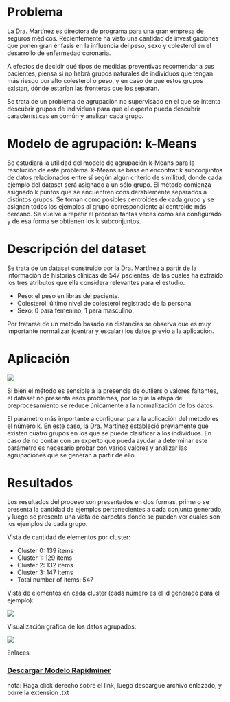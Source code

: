 # Problema				
La Dra. Martínez es directora de programa para una gran empresa de seguros médicos. Recientemente ha visto una cantidad de investigaciones que ponen gran énfasis en la influencia del peso, sexo y colesterol en el desarrollo de enfermedad coronaria.

A efectos de decidir qué tipos de medidas preventivas recomendar a sus pacientes, piensa si no habrá grupos naturales de individuos que tengan más riesgo por alto colesterol o peso, y en caso de que estos grupos existan, dónde estarían las fronteras que los separan.

Se trata de un problema de agrupación no supervisado en el que se intenta descubrir grupos de individuos para que el experto pueda descubrir características en común y analizar cada grupo.

# Modelo de agrupación: k-Means
Se estudiará la utilidad del modelo de agrupación k-Means para la resolución de este problema. k-Means se basa en encontrar k subconjuntos de datos relacionados entre sí según algún criterio de similitud, donde cada ejemplo del dataset será asignado a un sólo grupo. El método comienza asignado k puntos que se encuentren considerablemente separados a distintos grupos. Se toman como posibles centroides de cada grupo y se asignan todos los ejemplos al grupo correspondiente al centroide más cercano. Se vuelve a repetir el proceso tantas veces como sea configurado y de esa forma se obtienen los k subconjuntos.

# Descripción del dataset
Se trata de un dataset construído por la Dra. Martínez a partir de la información de historias clínicas de 547 pacientes, de las cuales ha extraído los tres atributos que ella considera relevantes para el estudio.

- Peso: el peso en libras del paciente.
- Colesterol: último nivel de colesterol registrado de la persona.
- Sexo: 0 para femenino, 1 para masculino.

Por tratarse de un método basado en distancias se observa que es muy importante normalizar (centrar y escalar) los datos previo a la aplicación.

# Aplicación
![](https://drive.google.com/open?id=1RR7Ig2Ida4Qq8BMjaJIvgrUNKu9Kru9e)

Si bien el método es sensible a la presencia de outliers o valores faltantes, el dataset no presenta esos problemas, por lo que la etapa de preprocesamiento se reduce únicamente a la normalización de los datos.

El parámetro más importante a configurar para la aplicación del método es el número k. En este caso, la Dra. Martínez estableció previamente que existen cuatro grupos en los que se puede clasificar a los individuos. En caso de no contar con un experto que pueda ayudar a determinar este parámetro es necesario probar con varios valores y analizar las agrupaciones que se generan a partir de ello.

# Resultados
Los resultados del proceso son presentados en dos formas, primero se presenta la cantidad de ejemplos pertenecientes a cada conjunto generado, y luego se presenta una vista de carpetas donde se pueden ver cuáles son los ejemplos de cada grupo.

Vista de cantidad de elementos por cluster:
- Cluster 0: 139 items
- Cluster 1: 129 items
- Cluster 2: 132 items
- Cluster 3: 147 items
- Total number of items: 547


Vista de elementos en cada cluster (cada número es el id generado para el ejemplo):

![](https://drive.google.com/open?id=1wQZsfTg0g3MK4XBwBs0lHTLiMhNTnojd)

Visualización gráfica de los datos agrupados:

![](https://drive.google.com/open?id=1uoJRrZBcViBaK5WB_zcQuGUiEw4Kj8MR)

Enlaces
### [Descargar Modelo Rapidminer](https://raw.githubusercontent.com/ucu2017-ml-grupo1/Machine-learning/master/UT4_Arboles_Decision/eReader.rmp)

nota: Haga click derecho sobre el link, luego descargue archivo enlazado, y borre la extension .txt
